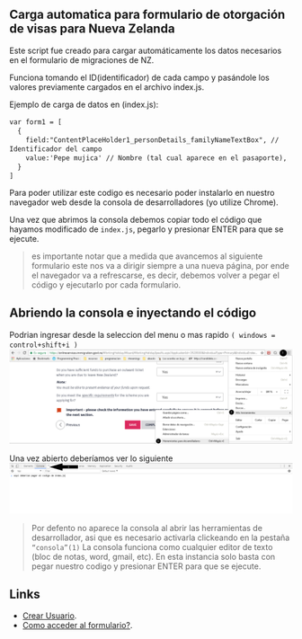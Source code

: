 ## Carga automatica para formulario de otorgación de visas para Nueva Zelanda


Este script fue creado para cargar automáticamente los datos necesarios en el formulario de migraciones de NZ.

Funciona tomando el ID(identificador) de cada campo y pasándole los valores previamente cargados en el archivo index.js.



Ejemplo de carga de datos en (index.js):

```
var form1 = [
  {
    field:"ContentPlaceHolder1_personDetails_familyNameTextBox", // Identificador del campo
    value:'Pepe mujica' // Nombre (tal cual aparece en el pasaporte),
  }
]
```

Para poder utilizar este codigo es necesario poder instalarlo en nuestro navegador web desde la consola de desarrolladores (yo utilize Chrome).

Una vez que abrimos la consola debemos copiar todo el código que hayamos modificado de `index.js`, pegarlo y presionar ENTER para que se ejecute.

> es importante notar que a medida que avancemos al siguiente formulario este nos va a dirigir siempre a una nueva página, por ende el navegador va a refrescarse, es decir, debemos volver a pegar el código y ejecutarlo por cada formulario.


## Abriendo la consola e inyectando el código

Podrian ingresar desde la seleccion del menu o mas rapido `( windows = control+shift+i )`
![Alt text](./assets/opendevelopertools.png?raw=true)


Una vez abierto deberíamos ver lo siguiente
![Alt text](./assets/pastecodeonconsole.png?raw=true)

> Por defento no aparece la consola al abrir las herramientas de desarrollador, asi que es necesario activarla clickeando en la pestaña `“consola”(1)`
La consola funciona como cualquier editor de texto (bloc de notas, word, gmail, etc). En esta instancia solo basta con pegar nuestro codigo y presionar ENTER para que se ejecute.


## Links
- [Crear Usuario](https://onlineservices.immigration.govt.nz/Registration/default.aspx).
- [Como acceder al formulario?](http://www.yomeanimoyvos.com/nueva-zelanda-la-guia-maestra).


